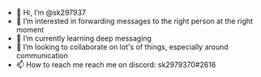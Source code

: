 - 👋 Hi, I’m @sk297937
- 👀 I’m interested in forwarding messages to the right person at the right moment
- 🌱 I’m currently learning deep messaging
- 💞️ I’m looking to collaborate on lot's of things, especially around communication
- 📫 How to reach me reach me on discord: sk2979370#2616

<!---
sk297937/sk297937 is a ✨ special ✨ repository because its `README.md` (this file) appears on your GitHub profile.
You can click the Preview link to take a look at your changes.
--->
